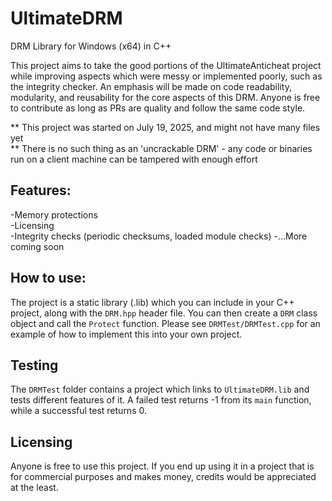 # UltimateDRM
DRM Library for Windows (x64) in C++  

This project aims to take the good portions of the UltimateAnticheat project while improving aspects which were messy or implemented poorly, such as the integrity checker. An emphasis will be made on code readability, modularity, and reusability for the core aspects of this DRM. Anyone is free to contribute as long as PRs are quality and follow the same code style.  

** This project was started on July 19, 2025, and might not have many files yet  
** There is no such thing as an 'uncrackable DRM' - any code or binaries run on a client machine can be tampered with enough effort  

## Features:  
-Memory protections  
-Licensing  
-Integrity checks (periodic checksums, loaded module checks) 
-...More coming soon  

## How to use:  
The project is a static library (.lib) which you can include in your C++ project, along with the `DRM.hpp` header file. You can then create a `DRM` class object and call the `Protect` function. Please see `DRMTest/DRMTest.cpp` for an example of how to implement this into your own project.  

## Testing
The `DRMTest` folder contains a project which links to `UltimateDRM.lib` and tests different features of it. A failed test returns -1 from its `main` function, while a successful test returns 0.  

## Licensing
Anyone is free to use this project. If you end up using it in a project that is for commercial purposes and makes money, credits would be appreciated at the least.  
